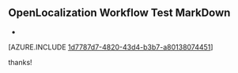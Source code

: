 ## OpenLocalization Workflow Test MarkDown
* 

[AZURE.INCLUDE [1d7787d7-4820-43d4-b3b7-a80138074451](calleeMd1.md)]

 
thanks!